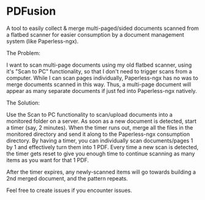 # PDFusion
A tool to easily collect & merge multi-paged/sided documents scanned from a flatbed scanner for easier consumption by a document management system (like Paperless-ngx).

The Problem:

I want to scan multi-page documents using my old flatbed scanner, using it's "Scan to PC" functionality, so that I don't need to trigger scans from a computer. While I can scan pages individually, Paperless-ngx has no was to merge documents scanned in this way. Thus, a multi-page document will appear as many separate documents if just fed into Paperless-ngx natively.

The Solution:

Use the Scan to PC functionality to scan/upload documents into a monitored folder on a server. As soon as a new document is detected, start a timer (say, 2 minutes). When the timer runs out, merge all the files in the monitored directory and send it along to the Paperless-ngx consumption directory. By having a timer, you can individually scan documents/pages 1 by 1 and effectively turn them into 1 PDF. Every time a new scan is detected, the timer gets reset to give you enough time to continue scanning as many items as you want for that 1 PDF.

After the timer expires, any newly-scanned items will go towards building a 2nd merged document, and the pattern repeats.


Feel free to create issues if you encounter issues.
